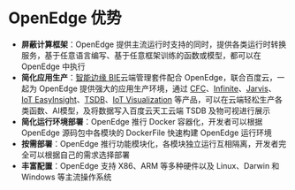 # OpenEdge 优势

- **屏蔽计算框架**：OpenEdge 提供主流运行时支持的同时，提供各类运行时转换服务，基于任意语言编写、基于任意框架训练的函数或模型，都可以在 OpenEdge 中执行
- **简化应用生产**：[智能边缘 BIE](https://cloud.baidu.com/product/bie.html)云端管理套件配合 OpenEdge，联合百度云，一起为 OpenEdge 提供强大的应用生产环境，通过 [CFC](https://cloud.baidu.com/product/cfc.html)、[Infinite](https://cloud.baidu.com/product/infinite.html)、[Jarvis](http://di.baidu.com/product/jarvis)、[IoT EasyInsight](https://cloud.baidu.com/product/ist.html)、[TSDB](https://cloud.baidu.com/product/tsdb.html)、[IoT Visualization](https://cloud.baidu.com/product/iotviz.html) 等产品，可以在云端轻松生产各类函数、AI模型，及将数据写入百度云天工云端 TSDB 及物可视进行展示
- **简化运行环境部署**：OpenEdge 推行 Docker 容器化，开发者可以根据 OpenEdge 源码包中各模块的 DockerFile 快速构建 OpenEdge 运行环境
- **按需部署**：OpenEdge 推行功能模块化，各模块独立运行互相隔离，开发者完全可以根据自己的需求选择部署
- **丰富配置**：OpenEdge 支持 X86、ARM 等多种硬件以及 Linux、Darwin 和 Windows 等主流操作系统
